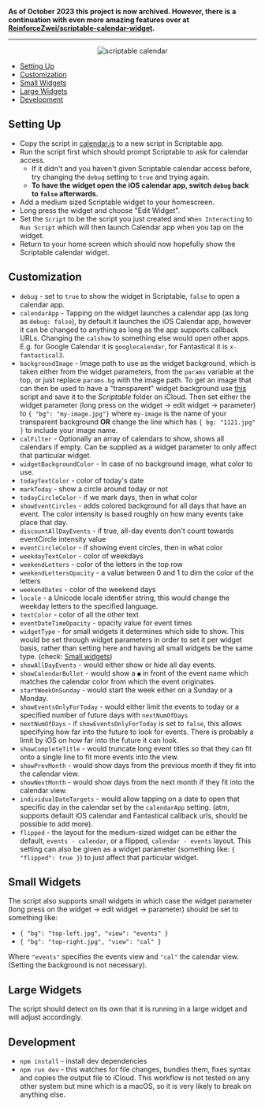**As of October 2023 this project is now archived. However, there is a continuation with even more amazing features over at [ReinforceZwei/scriptable-calendar-widget](https://github.com/ReinforceZwei/scriptable-calendar-widget).**

---

<p align="center" >
    <img alt="scriptable calendar" src ="./assets/scriptable-calendar-widget.jpg">
</p>

- [Setting Up](#setting-up)
- [Customization](#customization)
- [Small Widgets](#small-widgets)
- [Large Widgets](#large-widgets)
- [Development](#development)

## Setting Up

- Copy the script in [calendar.js](./calendar.js) to a new script in Scriptable app.
- Run the script first which should prompt Scriptable to ask for calendar access.
  - If it didn't and you haven't given Scriptable calendar access before, try changing the `debug` setting to `true` and trying again.
  - **To have the widget open the iOS calendar app, switch `debug` back to `false` afterwards.**
- Add a medium sized Scriptable widget to your homescreen.
- Long press the widget and choose "Edit Widget".
- Set the `Script` to be the script you just created and `When Interacting` to `Run Script` which will then launch Calendar app when you tap on the widget.
- Return to your home screen which should now hopefully show the Scriptable calendar widget.

## Customization

- `debug` - set to `true` to show the widget in Scriptable, `false` to open a
  calendar app.
- `calendarApp` - Tapping on the widget launches a calendar app (as long as `debug: false`), by default it launches the iOS Calendar app, however it can be changed to anything as long as the app supports callback URLs. Changing the `calshow` to something else would open other apps. E.g. for Google Calendar it is `googlecalendar`, for Fantastical it is `x-fantastical3`.
- `backgroundImage` - Image path to use as the widget background, which is taken either from the widget parameters, from the `params` variable at the top, or just replace `params.bg` with the image path. To get an image that can then be used to have a "transparent" widget background use [this](https://gist.github.com/mzeryck/3a97ccd1e059b3afa3c6666d27a496c9#gistcomment-3468585) script and save it to the _Scriptable_ folder on iCloud. Then set either the widget parameter (long press on the widget -> edit widget -> parameter) to `{ "bg": "my-image.jpg"}` where `my-image` is the name of your transparent background **OR** change the line which has `{ bg: "1121.jpg" }` to include your image name.
- `calFilter` - Optionally an array of calendars to show, shows all calendars if empty. Can be supplied as a widget parameter to only affect that particular widget.
- `widgetBackgroundColor` - In case of no background image, what color to use.
- `todayTextColor` - color of today's date
- `markToday` - show a circle around today or not
- `todayCircleColor` - if we mark days, then in what color
- `showEventCircles` - adds colored background for all days that have an event. The color intensity is based roughly on how many events take place that day.
- `discountAllDayEvents` - if true, all-day events don't count towards eventCircle intensity value
- `eventCircleColor` - if showing event circles, then in what color
- `weekdayTextColor` - color of weekdays
- `weekendLetters` - color of the letters in the top row
- `weekendLettersOpacity` - a value between 0 and 1 to dim the color of the letters
- `weekendDates` - color of the weekend days
- `locale` - a Unicode locale identifier string, this would change the weekday letters to the specified language.
- `textColor` - color of all the other text
- `eventDateTimeOpacity` - opacity value for event times
- `widgetType` - for small widgets it determines which side to show. This would be set through widget parameters in order to set it per widget basis, rather than setting here and having all small widgets be the same type. (check: [Small widgets](#small-widgets))
- `showAllDayEvents` - would either show or hide all day events.
- `showCalendarBullet` - would show a `●` in front of the event name which matches the calendar color from which the event originates.
- `startWeekOnSunday` - would start the week either on a Sunday or a Monday.
- `showEventsOnlyForToday` - would either limit the events to today or a specified number of future days with `nextNumOfDays`
- `nextNumOfDays` - if `showEventsOnlyForToday` is set to `false`, this allows specifying how far into the future to look for events. There is probably a limit by iOS on how far into the future it can look.
- `showCompleteTitle` - would truncate long event titles so that they can fit onto a single line to fit more events into the view.
- `showPrevMonth` - would show days from the previous month if they fit into the calendar view.
- `showNextMonth` - would show days from the next month if they fit into the calendar view.
- `individualDateTargets` - would allow tapping on a date to open that specific day in the calendar set by the `calendarApp` setting. (atm, supports default iOS calendar and Fantastical callback urls, should be possible to add more).
- `flipped` - the layout for the medium-sized widget can be either the default, `events - calendar`, or a flipped, `calendar - events` layout. This setting can also be given as a widget parameter (something like: `{ "flipped": true }`) to just affect that particular widget.

## Small Widgets

The script also supports small widgets in which case the widget parameter (long press on the widget -> edit widget -> parameter) should be set to something like:

- `{ "bg": "top-left.jpg", "view": "events" }`
- `{ "bg": "top-right.jpg", "view": "cal" }`

Where `"events"` specifies the events view and `"cal"` the calendar view. (Setting the background is not necessary).

## Large Widgets

The script should detect on its own that it is running in a large widget and will adjust accordingly.

## Development

- `npm install` - install dev dependencies
- `npm run dev` - this watches for file changes, bundles them, fixes syntax and copies the output file to iCloud. This workflow is not tested on any other system but mine which is a macOS, so it is very likely to break on anything else.
